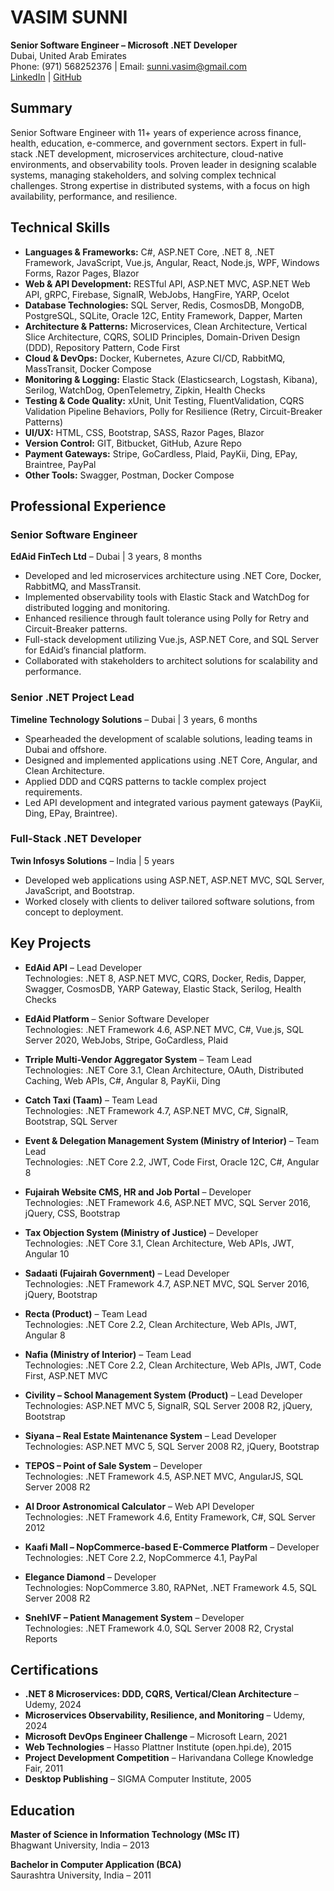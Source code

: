 # VASIM SUNNI
**Senior Software Engineer – Microsoft .NET Developer**  
Dubai, United Arab Emirates  
Phone: (971) 568252376 | Email: [sunni.vasim@gmail.com](mailto:sunni.vasim@gmail.com)  
[LinkedIn](https://www.linkedin.com/in/vasim-sunni) | [GitHub](https://github.com/vasimsunni)

## Summary
Senior Software Engineer with 11+ years of experience across finance, health, education, e-commerce, and government sectors. Expert in full-stack .NET development, microservices architecture, cloud-native environments, and observability tools. Proven leader in designing scalable systems, managing stakeholders, and solving complex technical challenges. Strong expertise in distributed systems, with a focus on high availability, performance, and resilience.

## Technical Skills
- **Languages & Frameworks:** C#, ASP.NET Core, .NET 8, .NET Framework, JavaScript, Vue.js, Angular, React, Node.js, WPF, Windows Forms, Razor Pages, Blazor
- **Web & API Development:** RESTful API, ASP.NET MVC, ASP.NET Web API, gRPC, Firebase, SignalR, WebJobs, HangFire, YARP, Ocelot
- **Database Technologies:** SQL Server, Redis, CosmosDB, MongoDB, PostgreSQL, SQLite, Oracle 12C, Entity Framework, Dapper, Marten
- **Architecture & Patterns:** Microservices, Clean Architecture, Vertical Slice Architecture, CQRS, SOLID Principles, Domain-Driven Design (DDD), Repository Pattern, Code First
- **Cloud & DevOps:** Docker, Kubernetes, Azure CI/CD, RabbitMQ, MassTransit, Docker Compose
- **Monitoring & Logging:** Elastic Stack (Elasticsearch, Logstash, Kibana), Serilog, WatchDog, OpenTelemetry, Zipkin, Health Checks
- **Testing & Code Quality:** xUnit, Unit Testing, FluentValidation, CQRS Validation Pipeline Behaviors, Polly for Resilience (Retry, Circuit-Breaker Patterns)
- **UI/UX:** HTML, CSS, Bootstrap, SASS, Razor Pages, Blazor
- **Version Control:** GIT, Bitbucket, GitHub, Azure Repo
- **Payment Gateways:** Stripe, GoCardless, Plaid, PayKii, Ding, EPay, Braintree, PayPal
- **Other Tools:** Swagger, Postman, Docker Compose

## Professional Experience

### Senior Software Engineer  
**EdAid FinTech Ltd** – Dubai | 3 years, 8 months  
- Developed and led microservices architecture using .NET Core, Docker, RabbitMQ, and MassTransit.
- Implemented observability tools with Elastic Stack and WatchDog for distributed logging and monitoring.
- Enhanced resilience through fault tolerance using Polly for Retry and Circuit-Breaker patterns.
- Full-stack development utilizing Vue.js, ASP.NET Core, and SQL Server for EdAid’s financial platform.
- Collaborated with stakeholders to architect solutions for scalability and performance.

### Senior .NET Project Lead  
**Timeline Technology Solutions** – Dubai | 3 years, 6 months  
- Spearheaded the development of scalable solutions, leading teams in Dubai and offshore.
- Designed and implemented applications using .NET Core, Angular, and Clean Architecture.
- Applied DDD and CQRS patterns to tackle complex project requirements.
- Led API development and integrated various payment gateways (PayKii, Ding, EPay, Braintree).

### Full-Stack .NET Developer  
**Twin Infosys Solutions** – India | 5 years  
- Developed web applications using ASP.NET, ASP.NET MVC, SQL Server, JavaScript, and Bootstrap.
- Worked closely with clients to deliver tailored software solutions, from concept to deployment.

## Key Projects
- **EdAid API** – Lead Developer  
  Technologies: .NET 8, ASP.NET MVC, CQRS, Docker, Redis, Dapper, Swagger, CosmosDB, YARP Gateway, Elastic Stack, Serilog, Health Checks

- **EdAid Platform** – Senior Software Developer  
  Technologies: .NET Framework 4.6, ASP.NET MVC, C#, Vue.js, SQL Server 2020, WebJobs, Stripe, GoCardless, Plaid

- **Trriple Multi-Vendor Aggregator System** – Team Lead   
  Technologies: .NET Core 3.1, Clean Architecture, OAuth, Distributed Caching, Web APIs, C#, Angular 8, PayKii, Ding

- **Catch Taxi (Taam)** – Team Lead  
  Technologies: .NET Framework 4.7, ASP.NET MVC, C#, SignalR, Bootstrap, SQL Server

- **Event & Delegation Management System (Ministry of Interior)** – Team Lead  
  Technologies: .NET Core 2.2, JWT, Code First, Oracle 12C, C#, Angular 8

- **Fujairah Website CMS, HR and Job Portal** – Developer  
  Technologies: .NET Framework 4.6, ASP.NET MVC, SQL Server 2016, jQuery, CSS, Bootstrap

- **Tax Objection System (Ministry of Justice)** – Developer  
  Technologies: .NET Core 3.1, Clean Architecture, Web APIs, JWT, Angular 10

- **Sadaati (Fujairah Government)** – Lead Developer  
  Technologies: .NET Framework 4.7, ASP.NET MVC, SQL Server 2016, jQuery, Bootstrap

- **Recta (Product)** – Team Lead  
  Technologies: .NET Core 2.2, Clean Architecture, Web APIs, JWT, Angular 8

- **Nafia (Ministry of Interior)** – Team Lead  
  Technologies: .NET Core 2.2, Clean Architecture, Web APIs, JWT, Code First, ASP.NET MVC

- **Civility – School Management System (Product)** – Lead Developer  
  Technologies: ASP.NET MVC 5, SignalR, SQL Server 2008 R2, jQuery, Bootstrap

- **Siyana – Real Estate Maintenance System** – Lead Developer  
  Technologies: ASP.NET MVC 5, SQL Server 2008 R2, jQuery, Bootstrap

- **TEPOS – Point of Sale System** – Developer  
  Technologies: .NET Framework 4.5, ASP.NET MVC, AngularJS, SQL Server 2008 R2

- **Al Droor Astronomical Calculator** – Web API Developer   
  Technologies: .NET Framework 4.6, Entity Framework, C#, SQL Server 2012

- **Kaafi Mall – NopCommerce-based E-Commerce Platform** – Developer  
  Technologies: .NET Core 2.2, NopCommerce 4.1, PayPal

- **Elegance Diamond** – Developer  
  Technologies: NopCommerce 3.80, RAPNet, .NET Framework 4.5, SQL Server 2008 R2

- **SnehIVF – Patient Management System** – Developer  
  Technologies: .NET Framework 4.0, SQL Server 2008 R2, Crystal Reports

## Certifications
- **.NET 8 Microservices: DDD, CQRS, Vertical/Clean Architecture** – Udemy, 2024
- **Microservices Observability, Resilience, and Monitoring** – Udemy, 2024
- **Microsoft DevOps Engineer Challenge** – Microsoft Learn, 2021
- **Web Technologies** – Hasso Plattner Institute (open.hpi.de), 2015
- **Project Development Competition** – Harivandana College Knowledge Fair, 2011
- **Desktop Publishing** – SIGMA Computer Institute, 2005

## Education
**Master of Science in Information Technology (MSc IT)**  
Bhagwant University, India – 2013

**Bachelor in Computer Application (BCA)**  
Saurashtra University, India – 2011

